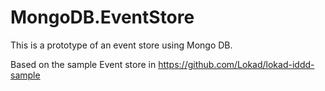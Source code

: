 MongoDB.EventStore
==================
This is a prototype of an event store using Mongo DB.

Based on the sample Event store in https://github.com/Lokad/lokad-iddd-sample

